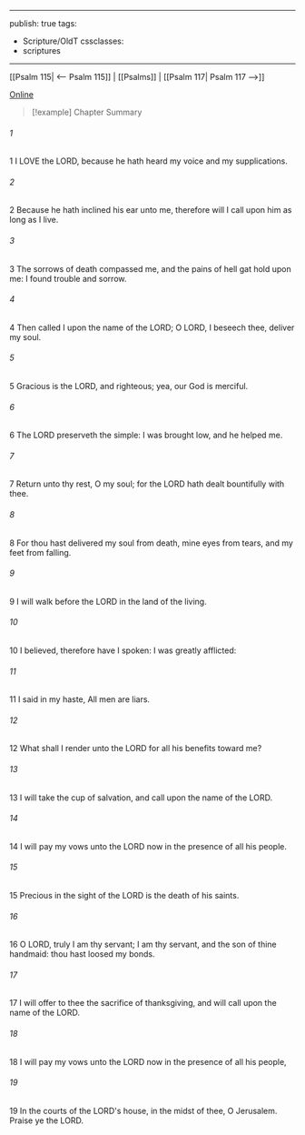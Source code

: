 

---
publish: true
tags:
  - Scripture/OldT
cssclasses:
  - scriptures
---
[[Psalm 115| <-- Psalm 115]] | [[Psalms]] | [[Psalm 117| Psalm 117 -->]]

[Online](https://churchofjesuschrist.org/study/scriptures/ot/ps/116?lang=eng)

>[!example] Chapter Summary
>
###### 1
1 I LOVE the LORD, because he hath heard my voice and my supplications.
###### 2
2 Because he hath inclined his ear unto me, therefore will I call upon him as long as I live.
###### 3
3 The sorrows of death compassed me, and the pains of hell gat hold upon me: I found trouble and sorrow.
###### 4
4 Then called I upon the name of the LORD; O LORD, I beseech thee, deliver my soul.
###### 5
5 Gracious is the LORD, and righteous; yea, our God is merciful.
###### 6
6 The LORD preserveth the simple: I was brought low, and he helped me.
###### 7
7 Return unto thy rest, O my soul; for the LORD hath dealt bountifully with thee.
###### 8
8 For thou hast delivered my soul from death, mine eyes from tears, and my feet from falling.
###### 9
9 I will walk before the LORD in the land of the living.
###### 10
10 I believed, therefore have I spoken: I was greatly afflicted:
###### 11
11 I said in my haste, All men are liars.
###### 12
12 What shall I render unto the LORD for all his benefits toward me?
###### 13
13 I will take the cup of salvation, and call upon the name of the LORD.
###### 14
14 I will pay my vows unto the LORD now in the presence of all his people.
###### 15
15 Precious in the sight of the LORD is the death of his saints.
###### 16
16 O LORD, truly I am thy servant; I am thy servant, and the son of thine handmaid: thou hast loosed my bonds.
###### 17
17 I will offer to thee the sacrifice of thanksgiving, and will call upon the name of the LORD.
###### 18
18 I will pay my vows unto the LORD now in the presence of all his people,
###### 19
19 In the courts of the LORD's house, in the midst of thee, O Jerusalem.  Praise ye the LORD.




